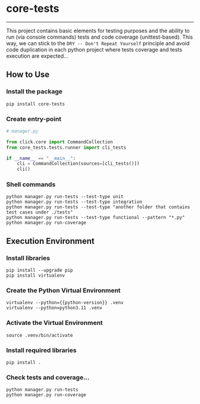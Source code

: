 # core-tests
_______________________________________________________________________________

This project contains basic elements for testing purposes and the ability 
to run (via console commands) tests and code coverage (unittest-based). This way, we can 
stick to the `DRY -- Don't Repeat Yourself` principle and avoid code duplication
in each python project where tests coverage and tests execution are
expected...

## How to Use

### Install the package
```shell
pip install core-tests
```

### Create entry-point
```python
# manager.py

from click.core import CommandCollection
from core_tests.tests.runner import cli_tests

if __name__ == "__main__":
    cli = CommandCollection(sources=[cli_tests()])
    cli()
```

### Shell commands
```shell
python manager.py run-tests --test-type unit
python manager.py run-tests --test-type integration
python manager.py run-tests --test-type "another folder that contains test cases under ./tests"
python manager.py run-tests --test-type functional --pattern "*.py"
python manager.py run-coverage
```

## Execution Environment

### Install libraries
```shell
pip install --upgrade pip 
pip install virtualenv
```

### Create the Python Virtual Environment
```shell
virtualenv --python={{python-version}} .venv
virtualenv --python=python3.11 .venv
```

### Activate the Virtual Environment
```shell
source .venv/bin/activate
```

### Install required libraries
```shell
pip install .
```

### Check tests and coverage...
```shell
python manager.py run-tests
python manager.py run-coverage
```
